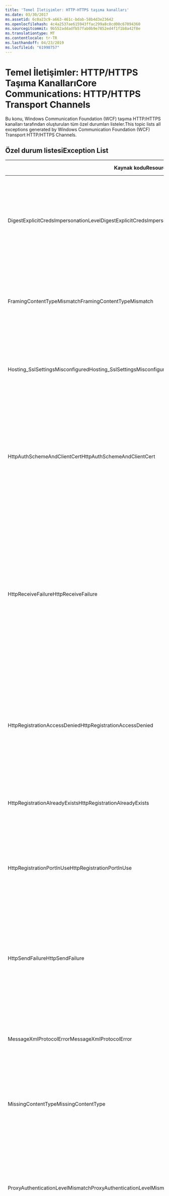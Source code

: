 ```yaml
---
title: 'Temel İletişimler: HTTP-HTTPS taşıma kanalları'
ms.date: 03/30/2017
ms.assetid: 6c0a23c9-a663-461c-bdab-58b4d3e23642
ms.openlocfilehash: 4c4a2537ae615943ffac299a8c8cd00c67094360
ms.sourcegitcommit: 9b552addadfb57fab0b9e7852ed4f1f1b8a42f8e
ms.translationtype: MT
ms.contentlocale: tr-TR
ms.lasthandoff: 04/23/2019
ms.locfileid: "61998757"
---
```

# <a name="core-communications-httphttps-transport-channels"></a><span data-ttu-id="25072-102">Temel İletişimler: HTTP/HTTPS Taşıma Kanalları</span><span class="sxs-lookup"><span data-stu-id="25072-102">Core Communications: HTTP/HTTPS Transport Channels</span></span>
<span data-ttu-id="25072-103">Bu konu, Windows Communication Foundation (WCF) taşıma HTTP/HTTPS kanalları tarafından oluşturulan tüm özel durumları listeler.</span><span class="sxs-lookup"><span data-stu-id="25072-103">This topic lists all exceptions generated by Windows Communication Foundation (WCF) Transport HTTP/HTTPS Channels.</span></span>  
  
## <a name="exception-list"></a><span data-ttu-id="25072-104">Özel durum listesi</span><span class="sxs-lookup"><span data-stu-id="25072-104">Exception List</span></span>  
  
|<span data-ttu-id="25072-105">Kaynak kodu</span><span class="sxs-lookup"><span data-stu-id="25072-105">Resource Code</span></span>|<span data-ttu-id="25072-106">Kaynak dizesi</span><span class="sxs-lookup"><span data-stu-id="25072-106">Resource String</span></span>|  
|-------------------|---------------------|  
|<span data-ttu-id="25072-107">DigestExplicitCredsImpersonationLevel</span><span class="sxs-lookup"><span data-stu-id="25072-107">DigestExplicitCredsImpersonationLevel</span></span>|<span data-ttu-id="25072-108">Belirtilen kimliğe bürünme düzeyi belirtildi.</span><span class="sxs-lookup"><span data-stu-id="25072-108">The specified impersonation level was specified.</span></span> <span data-ttu-id="25072-109">HTTP Digest kimlik doğrulaması, yalnızca bir açık kimlik bilgileri ile kullanıldığında 'Kimliğe bürünme' düzeyini destekler.</span><span class="sxs-lookup"><span data-stu-id="25072-109">HTTP Digest authentication only supports the 'Impersonation' level when used with an explicit credential.</span></span>|  
|<span data-ttu-id="25072-110">FramingContentTypeMismatch</span><span class="sxs-lookup"><span data-stu-id="25072-110">FramingContentTypeMismatch</span></span>|<span data-ttu-id="25072-111">Belirtilen içerik türü belirtilen hizmet tarafından desteklenmiyor.</span><span class="sxs-lookup"><span data-stu-id="25072-111">The specified content type was not supported by the specified service.</span></span> <span data-ttu-id="25072-112">İstemci ve hizmet bağlamaları eşleşmiyor olabilir.</span><span class="sxs-lookup"><span data-stu-id="25072-112">The client and service bindings may be mismatched.</span></span>|  
|<span data-ttu-id="25072-113">Hosting_SslSettingsMisconfigured</span><span class="sxs-lookup"><span data-stu-id="25072-113">Hosting_SslSettingsMisconfigured</span></span>|<span data-ttu-id="25072-114">Belirtilen hizmet için Güvenli Yuva Katmanı ayarları, Internet Information Services içeriğiyle eşleşmiyor.</span><span class="sxs-lookup"><span data-stu-id="25072-114">The Secure Sockets Layer settings for the specified service do not match those of the Internet Information Services.</span></span>|  
|<span data-ttu-id="25072-115">HttpAuthSchemeAndClientCert</span><span class="sxs-lookup"><span data-stu-id="25072-115">HttpAuthSchemeAndClientCert</span></span>|<span data-ttu-id="25072-116">HTTPS dinleyici fabrikası, bir istemci sertifikası ve belirtilen kimlik doğrulama şeması gerektirecek şekilde yapılandırıldı.</span><span class="sxs-lookup"><span data-stu-id="25072-116">The HTTPS listener factory was configured to require a client certificate and the specified authentication scheme.</span></span> <span data-ttu-id="25072-117">Ancak, istemci kimlik doğrulaması, yalnızca bir form tek seferde gerekli olabilir.</span><span class="sxs-lookup"><span data-stu-id="25072-117">However, only one form of client authentication can be required at one time.</span></span>|  
|<span data-ttu-id="25072-118">HttpReceiveFailure</span><span class="sxs-lookup"><span data-stu-id="25072-118">HttpReceiveFailure</span></span>|<span data-ttu-id="25072-119">Belirtilen HTTP yanıtı alınırken bir hata oluştu.</span><span class="sxs-lookup"><span data-stu-id="25072-119">An error occurred while receiving the HTTP response to the specified.</span></span> <span data-ttu-id="25072-120">Hizmet uç noktası bağlaması HTTP protokolünü kullanarak değil.</span><span class="sxs-lookup"><span data-stu-id="25072-120">The service endpoint binding may not be using the HTTP protocol.</span></span> <span data-ttu-id="25072-121">Bir HTTP isteği bağlamına hizmet kapatılıyor nedeniyle sunucu tarafından sonlandırıldı başka bir olasılıktır.</span><span class="sxs-lookup"><span data-stu-id="25072-121">Another possibility is that an HTTP request context was terminated by the server because of a service shutting down.</span></span> <span data-ttu-id="25072-122">Daha fazla ayrıntı için sunucu günlüklerine bakın.</span><span class="sxs-lookup"><span data-stu-id="25072-122">See the server logs for more details.</span></span>|  
|<span data-ttu-id="25072-123">HttpRegistrationAccessDenied</span><span class="sxs-lookup"><span data-stu-id="25072-123">HttpRegistrationAccessDenied</span></span>|<span data-ttu-id="25072-124">Belirtilen URL HTTP kaydedilemiyor.</span><span class="sxs-lookup"><span data-stu-id="25072-124">HTTP cannot register the specified URL.</span></span> <span data-ttu-id="25072-125">İşleminiz bu ad alanı için erişim haklarına sahip olmayan (bkz [Namespace ayırmalar, kayıtlar ve yönlendirme](/windows/desktop/http/namespace-reservations-registrations-and-routing) Ayrıntılar için).</span><span class="sxs-lookup"><span data-stu-id="25072-125">Your process does not have access rights to this namespace (see [Namespace Reservations, Registrations, and Routing](/windows/desktop/http/namespace-reservations-registrations-and-routing) for details).</span></span>|  
|<span data-ttu-id="25072-126">HttpRegistrationAlreadyExists</span><span class="sxs-lookup"><span data-stu-id="25072-126">HttpRegistrationAlreadyExists</span></span>|<span data-ttu-id="25072-127">Belirtilen URL HTTP kaydedilemiyor.</span><span class="sxs-lookup"><span data-stu-id="25072-127">HTTP cannot register the specified URL.</span></span> <span data-ttu-id="25072-128">Başka bir uygulama zaten bu URL ile HTTP kayıtlı. SYS.</span><span class="sxs-lookup"><span data-stu-id="25072-128">Another application already registered this URL with HTTP.SYS.</span></span>|  
|<span data-ttu-id="25072-129">HttpRegistrationPortInUse</span><span class="sxs-lookup"><span data-stu-id="25072-129">HttpRegistrationPortInUse</span></span>|<span data-ttu-id="25072-130">Belirtilen TCP bağlantı noktası başka bir uygulama tarafından kullanıldığı için belirtilen URL HTTP kaydedilemiyor.</span><span class="sxs-lookup"><span data-stu-id="25072-130">HTTP cannot register the specified URL because the specified TCP port is being used by another application.</span></span>|  
|<span data-ttu-id="25072-131">HttpSendFailure</span><span class="sxs-lookup"><span data-stu-id="25072-131">HttpSendFailure</span></span>|<span data-ttu-id="25072-132">Belirtilen HTTP isteği yaparken bir hata oluştu.</span><span class="sxs-lookup"><span data-stu-id="25072-132">An error occurred while making the HTTP request to the specified.</span></span> <span data-ttu-id="25072-133">Neden güvenlik bağlama uyumsuzluğu olmadığından emin olun.</span><span class="sxs-lookup"><span data-stu-id="25072-133">Ensure that the cause is not a security binding mismatch.</span></span> <span data-ttu-id="25072-134">Ayrıca hizmet Güvenli Yuva katmanı için yapılandırılmadığından emin olun.</span><span class="sxs-lookup"><span data-stu-id="25072-134">Also ensure that the service is not configured for Secure Sockets Layer.</span></span>|  
|<span data-ttu-id="25072-135">MessageXmlProtocolError</span><span class="sxs-lookup"><span data-stu-id="25072-135">MessageXmlProtocolError</span></span>|<span data-ttu-id="25072-136">Ağdan alınan XML ile ilgili bir sorun oluştu.</span><span class="sxs-lookup"><span data-stu-id="25072-136">A problem occurred with the XML that was received from the network.</span></span> <span data-ttu-id="25072-137">Daha fazla ayrıntı için iç özel duruma bakın.</span><span class="sxs-lookup"><span data-stu-id="25072-137">See the inner exception for more details.</span></span>|  
|<span data-ttu-id="25072-138">MissingContentType</span><span class="sxs-lookup"><span data-stu-id="25072-138">MissingContentType</span></span>|<span data-ttu-id="25072-139">Alıcı, istekte belirtilen içerik türü eksik olduğunu bildiren bir hata döndürdü.</span><span class="sxs-lookup"><span data-stu-id="25072-139">The receiver returned an error that indicates that the content type was missing on the request to the specified.</span></span> <span data-ttu-id="25072-140">Daha fazla bilgi için iç özel duruma bakın.</span><span class="sxs-lookup"><span data-stu-id="25072-140">See the inner exception for more information.</span></span>|  
|<span data-ttu-id="25072-141">ProxyAuthenticationLevelMismatch</span><span class="sxs-lookup"><span data-stu-id="25072-141">ProxyAuthenticationLevelMismatch</span></span>|<span data-ttu-id="25072-142">HTTP proxy kimlik doğrulama bilgileri hedef sunucu kimlik doğrulaması için daha katı bir karşılıklı kimlik doğrulama gereksinimini belirtildi.</span><span class="sxs-lookup"><span data-stu-id="25072-142">The HTTP proxy authentication credential specified a mutual authentication requirement that is stricter than the requirement for the target server authentication.</span></span>|  
|<span data-ttu-id="25072-143">ProxyImpersonationLevelMismatch</span><span class="sxs-lookup"><span data-stu-id="25072-143">ProxyImpersonationLevelMismatch</span></span>|<span data-ttu-id="25072-144">HTTP proxy kimlik doğrulama bilgileri hedef sunucu kimlik doğrulaması için bir kısıtlama katıdır bir kimliğe bürünme düzeyi kısıtlaması belirtildi.</span><span class="sxs-lookup"><span data-stu-id="25072-144">The HTTP proxy authentication credential specified an impersonation level restriction that is stricter than the restriction for the target server authentication.</span></span>|  
|<span data-ttu-id="25072-145">SecureChannelFailure</span><span class="sxs-lookup"><span data-stu-id="25072-145">SecureChannelFailure</span></span>|<span data-ttu-id="25072-146">Güvenli bir kanal için Güvenli Yuva Katmanı/Aktarım Katmanı Güvenliği belirtilen yetkilisi ile iletişim kurulamıyor.</span><span class="sxs-lookup"><span data-stu-id="25072-146">A secure channel cannot be established for Secure Socket Layer/Transport Layer Security with the specified authority.</span></span>|  
|<span data-ttu-id="25072-147">TrustFailure</span><span class="sxs-lookup"><span data-stu-id="25072-147">TrustFailure</span></span>|<span data-ttu-id="25072-148">Güvenli Yuva katmanı için bir güven ilişkisi kurulamıyor / Aktarım Katmanı Güvenliği Güvenli kanal belirtilen yetkisine sahip.</span><span class="sxs-lookup"><span data-stu-id="25072-148">A trust relationship cannot be established for the Secure Socket Layer/ Transport Layer Security secure channel with the specified authority.</span></span>|  
|<span data-ttu-id="25072-149">UseDefaultWebProxyCantBeUsedWithExplicitProxyAddress</span><span class="sxs-lookup"><span data-stu-id="25072-149">UseDefaultWebProxyCantBeUsedWithExplicitProxyAddress</span></span>|<span data-ttu-id="25072-150">Bir açık proxy adresi yanı sıra UseDefaultWebProxy belirtemezsiniz HttpTransportBinding öğeniz true =.</span><span class="sxs-lookup"><span data-stu-id="25072-150">You cannot specify an explicit proxy address as well as UseDefaultWebProxy=true in your HttpTransportBinding element.</span></span>|
